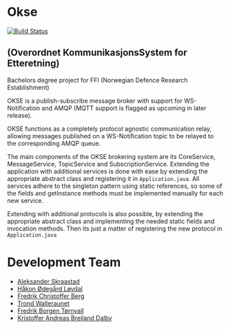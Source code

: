 # Okse
[![Build Status](https://fap.no/jenkins/buildStatus/icon?job=okse)](https://fap.no/jenkins/job/okse/)
## (Overordnet KommunikasjonsSystem for Etteretning)

Bachelors degree project for FFI (Norwegian Defence Research Establishment)

OKSE is a publish-subscribe message broker with support for WS-Notification and AMQP (MQTT support is flagged as upcoming in later release).

OKSE functions as a completely protocol agnostic communication relay, allowing messages published on a WS-Notification topic to be relayed to the corresponding AMQP queue.

The main components of the OKSE brokering system are its CoreService, MessageService, TopicService and SubscriptionService. Extending the application with additional services is done with ease by extending the appropriate abstract class and registering it in `Application.java`. All services adhere to the singleton pattern using static references, so some of the fields and getInstance methods must be implemented manually for each new service.

Extending with additional protocols is also possible, by extending the appropriate abstract class and implementing the needed static fields and invocation methods. Then its just a matter of registering the new protocol in `Application.java`

# Development Team

* [Aleksander Skraastad](https://github.com/myth)
* [Håkon Ødegård Løvdal](https://github.com/hakloev)
* [Fredrik Christoffer Berg](https://github.com/Bergalerga)
* [Trond Walleraunet](https://github.com/trondwalleraunet)
* [Fredrik Borgen Tørnvall](https://github.com/freboto)
* [Kristoffer Andreas Breiland Dalby](https://github.com/kradalby)

